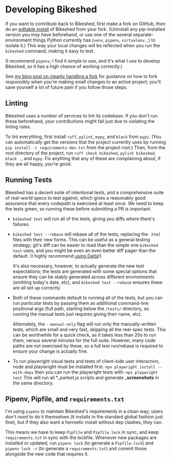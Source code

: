 Developing Bikeshed
===================

If you want to contribute back to Bikeshed,
first make a fork on GitHub,
then do an [editable install](https://tabatkins.github.io/bikeshed/#install-dev) of Bikeshed from your fork.
(Uninstall any pip-installed version you may have beforehand,
or use one of the several separate-environment things Python currently has
(`venv`, `pipenv`, `virtualenv`...)
to isolate it.)
This way your local changes will be reflected when you run the `bikeshed` command,
making it easy to test.

(I recommend `pipenv`;
I find it simple to use,
and it's what I use to develop Bikeshed,
so it has a high chance of working correctly.)

See [my blog post on cleanly handling a fork](https://www.xanthir.com/b4hf0)
for guidance on how to fork responsibly
when you're making small changes to an active project;
you'll save yourself a lot of future pain
if you follow those steps.

Linting
-------

Bikeshed uses a number of services to lint its codebase.
If you don't run these beforehand,
your contributions might fail just due to violating the linting rules.

To lint everything, first install `ruff`, `pylint`, `mypy`, and `black` from `pypi`.
(You can automatically get the versions that the project currently uses by running `pip install -r requirements-dev.txt` from the project root.)
Then, from the root directory of the project, run `ruff check bikeshed`, `pylint bikeshed`, `black .`, and `mypy`.
Fix anything that any of these are complaining about;
if they are all happy, you're good.

Running Tests
-------------

Bikeshed has a decent suite of intentional tests,
and a comprehensive suite of real-world specs to test against,
which gives a reasonably good assurance that every codepath is exercised at least once.
We need to keep the tests green,
so running these before submitting a PR is important.

* `bikeshed test` will run all of the tests,
 giving you diffs where there's failures.
* `bikeshed test --rebase` will rebase all of the tests,
    replacing the `.html` files with their new forms.
    This can be useful as a general testing strategy;
    git's diff can be easier to read than the simple one `bikeshed test` uses,
    and you might be even an even better diff pager than the default.
    (I highly recommend [using Delta](https://github.com/dandavison/delta)!)

    It's also necessary, however, to actually generate the new test expectations;
    the tests are generated with some special options
    that ensure they can be stably generated across different environments
    (omitting today's date, etc),
    and `bikeshed test --rebase` ensures these are all set up correctly.

* Both of these commands default to running all of the tests,
    but you can run *particular* tests
    by passing them as additional command-line positional args
    (full path, starting below the `/tests/` directory,
    so running the manual tests just requires giving their name, etc).

    Alternately, the `--manual-only` flag
    will run only the manually-written tests,
    which are small and very fast,
    skipping all the real-spec tests.
    This can be worthwhile for a quick check,
    as it takes less than 20s to run them,
    versus several minutes for the full suite.
    However, many code paths are not exercised by these,
    so a full test run/rebase is required to ensure your change is actually fine.

* To run playwright visual tests and tests of client-side user interaction,
    node and playwright must be installed first.
    `npx playwright install --with-deps`
    then you can run the playwright tests with:
    `npx playwright test`
    This will run all *_pwtest.js scripts and generate ___screenshots__
    in the same directory.

Pipenv, Pipfile, and `requirements.txt`
---------------------------------------

I'm using `pipenv` to maintain Bikeshed's requirements in a clean way;
users don't *need* to do it themselves
(it installs in the standard global fashion just fine),
but if they also want a hermetic install without dep clashes, they can.

This means we have to keep `Pipfile` and `Pipfile.lock` in sync,
and keep `requirements.txt` in sync with the lockfile.
Whenever new packages are installed or updated,
run `pipenv lock` (to generate a `Pipfile.lock`)
and `pipenv lock -r` (to generate a `requirements.txt`)
and commit those alongside the new code that requires it.
